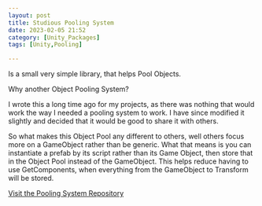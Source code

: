 ```yaml
---
layout: post
title: Studious Pooling System
date: 2023-02-05 21:52
category: [Unity_Packages]
tags: [Unity,Pooling]

---
```


Is a small very simple library, that helps Pool Objects.

Why another Object Pooling System?

I wrote this a long time ago for my projects, as there was nothing that would work the way I needed a pooling system to work. I have since modified it slightly and decided that it would be good to share it with others.

So what makes this Object Pool any different to others, well others focus more on a GameObject rather than be generic. What that means is you can instantiate a prefab by its script rather than its Game Object, then store that in the Object Pool instead of the GameObject. This helps reduce having to use GetComponents, when everything from the GameObject to Transform will be stored.

<a href="https://github.com/Studious-Games/StudiousPoolingSystem">Visit the Pooling System Repository</a>